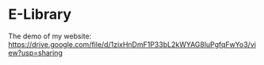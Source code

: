 # E-Library


The demo of my website: https://drive.google.com/file/d/1zixHnDmF1P33bL2kWYAG8luPgfqFwYo3/view?usp=sharing
